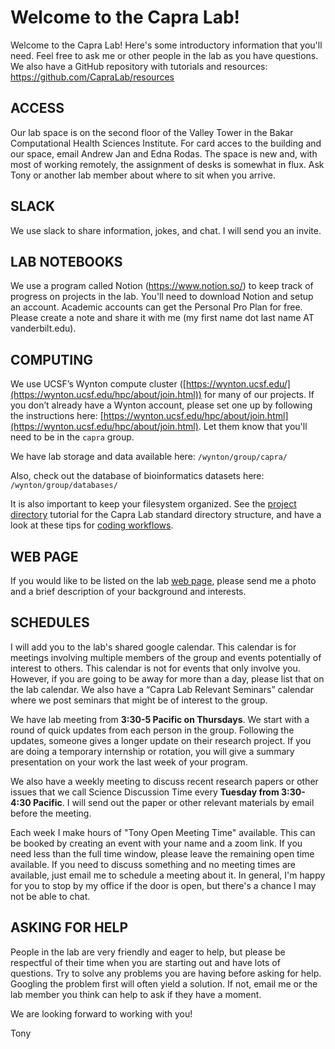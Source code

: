 # Welcome to the Capra Lab!
Welcome to the Capra Lab! Here's some introductory information that you'll need. Feel free to ask me or other people in the lab as you have questions. We also have a GitHub repository with tutorials and resources: https://github.com/CapraLab/resources

## ACCESS
Our lab space is on the second floor of the Valley Tower in the Bakar Computational Health Sciences Institute. For card acces to the building and our space, email Andrew Jan and Edna Rodas. The space is new and, with most of working remotely, the assignment of desks is somewhat in flux. Ask Tony or another lab member about where to sit when you arrive.

## SLACK
We use slack to share information, jokes, and chat. I will send you an invite.

## LAB NOTEBOOKS
We use a program called Notion (https://www.notion.so/) to keep track of progress on projects in the lab. You'll need to download Notion and setup an account. Academic accounts can get the Personal Pro Plan for free. Please create a note and share it with me (my first name dot last name AT vanderbilt.edu). 

## COMPUTING
We use UCSF’s Wynton compute cluster ([https://wynton.ucsf.edu/](https://wynton.ucsf.edu/hpc/about/join.html)) for many of our projects. If you don’t already have a Wynton account, please set one up by following the instructions here: [https://wynton.ucsf.edu/hpc/about/join.html](https://wynton.ucsf.edu/hpc/about/join.html). Let them know that you'll need to be in the `capra` group.

We have lab storage and data available here:
`/wynton/group/capra/`

Also, check out the database of bioinformatics datasets here:
`/wynton/group/databases/`

It is also important to keep your filesystem organized. See the [project directory](https://github.com/CapraLab/resources/blob/master/tutorials/directory_structure.md) tutorial for the Capra Lab standard directory structure, and have a look at these tips for [coding workflows](https://github.com/CapraLab/resources/blob/master/tutorials/reproducible_coding.md).

## WEB PAGE
If you would like to be listed on the lab [web page](http://www.capralab.org/), please send me a photo and a brief description of your background and interests.

## SCHEDULES
I will add you to the lab's shared google calendar. This calendar is for meetings involving multiple members of the group and events potentially of interest to others. This calendar is not for events that only involve you. However, if you are going to be away for more than a day, please list that on the lab calendar. We also have a “Capra Lab Relevant Seminars” calendar where we post seminars that might be of interest to the group.

We have lab meeting from **3:30-5 Pacific on Thursdays**. We start with a round of quick updates from each person in the group. Following the updates, someone gives a longer update on their research project. If you are doing a temporary internship or rotation, you will give a summary presentation on your work the last week of your program.

We also have a weekly meeting to discuss recent research papers or other issues that we call Science Discussion Time every **Tuesday from 3:30-4:30 Pacific**. I will send out the paper or other relevant materials by email before the meeting.

Each week I make hours of "Tony Open Meeting Time" available. This can be booked by creating an event with your name and a zoom link. If you need less than the full time window, please leave the remaining open time available. If you need to discuss something and no meeting times are available, just email me to schedule a meeting about it. In general, I'm happy for you to stop by my office if the door is open, but there's a chance I may not be able to chat.

## ASKING FOR HELP
People in the lab are very friendly and eager to help, but please be respectful of their time when you are starting out and have lots of questions. Try to solve any problems you are having before asking for help. Googling the problem first will often yield a solution. If not, email me or the lab member you think can help to ask if they have a moment.

We are looking forward to working with you!

Tony
